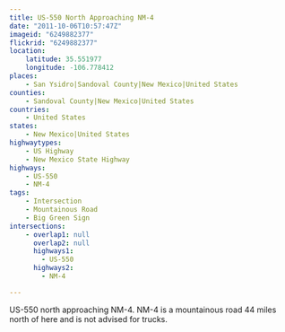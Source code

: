 ```yaml
---
title: US-550 North Approaching NM-4
date: "2011-10-06T10:57:47Z"
imageid: "6249882377"
flickrid: "6249882377"
location:
    latitude: 35.551977
    longitude: -106.778412
places:
    - San Ysidro|Sandoval County|New Mexico|United States
counties:
    - Sandoval County|New Mexico|United States
countries:
    - United States
states:
    - New Mexico|United States
highwaytypes:
    - US Highway
    - New Mexico State Highway
highways:
    - US-550
    - NM-4
tags:
    - Intersection
    - Mountainous Road
    - Big Green Sign
intersections:
    - overlap1: null
      overlap2: null
      highways1:
        - US-550
      highways2:
        - NM-4

---
```

US-550 north approaching NM-4.  NM-4 is a mountainous road 44 miles north of here and is not advised for trucks.